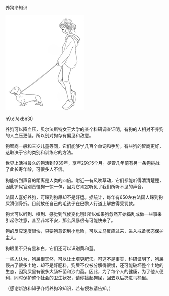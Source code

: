 养狗冷知识


![养狗冷知识](https://github.com/ywangnccu/ywang/blob/main/images/DOG1.jpeg)

n9.cl/exbn30


养狗可以降血压，贝尔法斯特女王大学的某个科研调查证明，有狗的人相对不养狗的人血压更低。所以别对狗存有偏见和敌意。

狗智商一般和三岁儿童等同，它们能够学几百个单词和手势。有些狗的智商更好，这取决于它的类别和训练它的方法。

世界上活得最久的狗活到1939年，享年29岁5个月。尽管几年前有另一条狗挑战了此长寿年龄，可很多人不信。

狗能听到声音的距离是人类的四倍。附近一有风吹草动，它们都能听得清清楚楚，因此铲屎官别责怪狗一惊一乍，因为它肯定听见了我们所听不见的声音。

法国人喜好养狗，可踩到狗屎却不是好运。据统计，每年有650左右法国人踩到狗屎滑倒骨折。目前放任自己的毛孩子在巴黎人行道上解放得受罚款。

狗犬可以听到、嗅到、感觉到气候变化哦! 所以如果狗忽然开始捣乱或做一些事来引起你注意，甚至非常不安，那么风暴很有可能快来了。

狗的反应速度很快，只要狗意识到小危险，可以立马反应过来，进入戒备状态保护主人。

狗眼里不只有黑和白，它们还可以识别黄和蓝。

一些人认为，狗屎很天然，可以让土壤更肥沃。可这不是事实，科研证明了，狗屎侵占了很多土地，却不是好肥料，狗屎不仅被分解得很慢，还可能破坏整个土地的生态，因狗屎里有很多大肠杆菌和沙门菌。因此，为了每个人的健康，为了他人便利，同时保护整个社会的卫生状况，请你捡起狗屎，回去以后扔进马桶里。



（感谢新浪和知乎介绍养狗冷知识，若有侵权请告知。）
